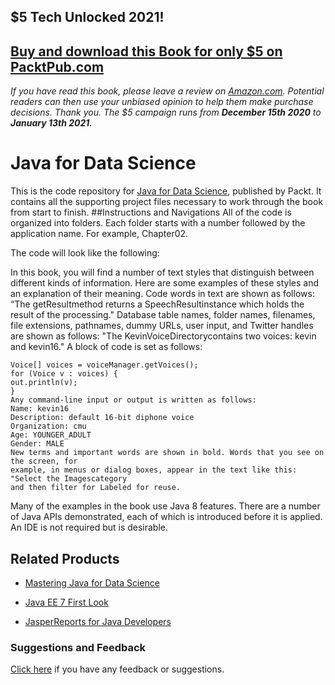 ## $5 Tech Unlocked 2021!
[Buy and download this Book for only $5 on PacktPub.com](https://www.packtpub.com/product/java-for-data-science/9781785280115)
-----
*If you have read this book, please leave a review on [Amazon.com](https://www.amazon.com/gp/product/1785280112).     Potential readers can then use your unbiased opinion to help them make purchase decisions. Thank you. The $5 campaign         runs from __December 15th 2020__ to __January 13th 2021.__*

# Java for Data Science
This is the code repository for [Java for Data Science](https://www.packtpub.com/big-data-and-business-intelligence/java-data-science?utm_source=github&utm_medium=repository&utm_campaign=9781785280115), published by Packt. It contains all the supporting project files necessary to work through the book from start to finish.
##Instructions and Navigations
All of the code is organized into folders. Each folder starts with a number followed by the application name. For example, Chapter02.



The code will look like the following:

In this book, you will find a number of text styles that distinguish between different kinds
of information. Here are some examples of these styles and an explanation of their meaning.
Code words in text are shown as follows: “The getResultmethod returns a
SpeechResultinstance which holds the result of the processing." Database table names,
folder names, filenames, file extensions, pathnames, dummy URLs, user input, and Twitter
handles are shown as follows: "The KevinVoiceDirectorycontains two voices: kevin
and kevin16."
A block of code is set as follows:
```
Voice[] voices = voiceManager.getVoices();
for (Voice v : voices) {
out.println(v);
}
Any command-line input or output is written as follows:
Name: kevin16
Description: default 16-bit diphone voice
Organization: cmu
Age: YOUNGER_ADULT
Gender: MALE
New terms and important words are shown in bold. Words that you see on the screen, for
example, in menus or dialog boxes, appear in the text like this: "Select the Imagescategory
and then filter for Labeled for reuse.
```

Many of the examples in the book use Java 8 features. There are a number of Java APIs demonstrated, each of which is introduced before it is applied. An IDE is not required but is desirable.

## Related Products
* [Mastering Java for Data Science](https://www.packtpub.com/big-data-and-business-intelligence/mastering-java-data-science?utm_source=github&utm_medium=repository&utm_campaign=9781782174271)

* [Java EE 7 First Look](https://www.packtpub.com/application-development/java-ee-7-first-look?utm_source=github&utm_medium=repository&utm_campaign=9781849699235)

* [JasperReports for Java Developers](https://www.packtpub.com/big-data-and-business-intelligence/jasperreports-java-developers?utm_source=github&utm_medium=repository&utm_campaign=9781904811909)
### Suggestions and Feedback
[Click here](https://docs.google.com/forms/d/e/1FAIpQLSe5qwunkGf6PUvzPirPDtuy1Du5Rlzew23UBp2S-P3wB-GcwQ/viewform) if you have any feedback or suggestions.
